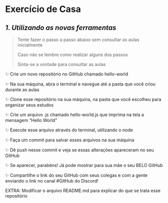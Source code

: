 # Exercício de Casa

## _1. Utilizando as novas ferramentas_

> Tente fazer o passo a passo abaixo sem consultar as aulas inicialmente
>
> Caso não se lembre como realizar alguns dos passos
>
> Sinta-se a vontade para consultar as aulas



✨ Crie um novo repositório no GitHub chamado hello-world

✨ Na sua máquina, abra o terminal e navegue até a pasta que você criou durante as aulas

✨ Clone esse repositório na sua máquina, na pasta que você escolheu para organizar seus estudos

✨ Crie um arquivo .js chamado hello-world.js que imprima na tela a mensagem “Hello World”

✨ Execute esse arquivo através do terminal, utilizando o node

✨ Faça um commit para salvar esses arquivos na sua máquina

✨ Dê push nesse commit e veja se essas alterações apareceram no seu GitHub

✨ Se aparecer, parabéns! Já pode mostrar para sua mãe o seu BELO GitHub

✨ Compartilhe o link do seu GitHub com seus colegas e com a gente enviando o link no canal #GitHub do Discord!

EXTRA: Modificar o arquivo README.md para explicar do que se trata esse repositório

